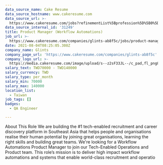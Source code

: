 ```yaml
---
data_source_name: Cake Resume
data_source_hostname: www.cakeresume.com
data_source_url: >-
  https://www.cakeresume.com/jobs?refinementList%5Bprofession%5D%5B0%5D=engineering_qa-engineer&refinementList%5Bsalary_type%5D=per_month&refinementList%5Bsalary_currency%5D=TWD&range%5Bsalary_range%5D%5Bmax%5D=600000
data_source_internal_id: '31249'
title: Product Manager (Workflow Automations)
job_url: >-
  https://www.cakeresume.com/companies/glints-ab8f5c/jobs/product-manager-workflow-automations
date: 2021-08-04T08:25:05.308Z
company_name: Glints
company_page_url: 'https://www.cakeresume.com/companies/glints-ab8f5c'
company_logo_url: >-
  https://media.cakeresume.com/image/upload/s--z2sF33JL--/c_pad,fl_png8,h_200,w_200/v1617166654/m9ijlqtljoax4v3eqqkl.png
salary_text: TWD70000 - TWD140000
salary_currency: TWD
salary_type: per_month
salary_min: 70000
salary_max: 140000
location_list:
  - Taiwan
job_tags: []
badges:
  - QA Engineer

---
```


About This Role We are building the #1 tech-enabled recruitment and career discovery platform in Southeast Asia that helps people and organisations realise their human potential by joining great organisations, learning the right skills and building great teams. We're looking for a Workflow Automations Product Manager to join our Tech-Enabled Operations and Product team. This role’s mission is to deliver high impact workflow automations and systems that enable world-class recruitment and operatio